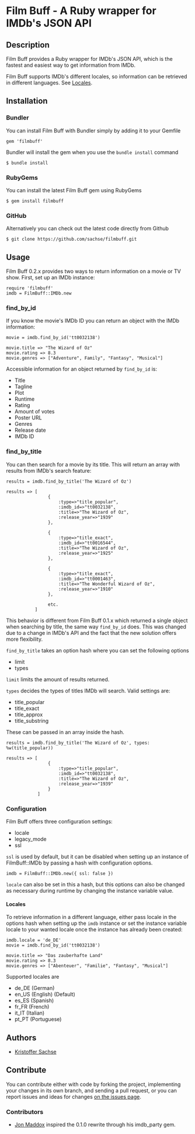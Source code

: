 # Film Buff - A Ruby wrapper for IMDb's JSON API

## Description

Film Buff provides a Ruby wrapper for IMDb's JSON API, which is the fastest and easiest way to get information from IMDb.

Film Buff supports IMDb's different locales, so information can be retrieved in different languages. See [Locales](#locales).

## Installation

### Bundler

You can install Film Buff with Bundler simply by adding it to your Gemfile

    gem 'filmbuff'

Bundler will install the gem when you use the `bundle install` command

    $ bundle install

### RubyGems

You can install the latest Film Buff gem using RubyGems

    $ gem install filmbuff

### GitHub

Alternatively you can check out the latest code directly from Github

    $ git clone https://github.com/sachse/filmbuff.git

## Usage

Film Buff 0.2.x provides two ways to return information on a movie or TV show. First, set up an IMDb instance:

    require 'filmbuff'
    imdb = FilmBuff::IMDb.new

### find_by_id

If you know the movie's IMDb ID you can return an object with the IMDb information:

    movie = imdb.find_by_id('tt0032138')

    movie.title => "The Wizard of Oz"
    movie.rating => 8.3
    movie.genres => ["Adventure", Family", "Fantasy", "Musical"]

Accessible information for an object returned by `find_by_id` is:

- Title
- Tagline
- Plot
- Runtime
- Rating
- Amount of votes
- Poster URL
- Genres
- Release date
- IMDb ID

### find_by_title

You can then search for a movie by its title. This will return an array with results from IMDb's search feature:

    results = imdb.find_by_title('The Wizard of Oz')

    results => [
                    {
                        :type=>"title_popular",
                        :imdb_id=>"tt0032138",
                        :title=>"The Wizard of Oz",
                        :release_year=>"1939"
                    },

                    {
                        :type=>"title_exact",
                        :imdb_id=>"tt0016544",
                        :title=>"The Wizard of Oz",
                        :release_year=>"1925"
                    },

                    {
                        :type=>"title_exact",
                        :imdb_id=>"tt0001463",
                        :title=>"The Wonderful Wizard of Oz",
                        :release_year=>"1910"
                    },

                    etc.
               ]

This behavior is different from Film Buff 0.1.x which returned a single object when searching by title, the same way `find_by_id` does. This was changed due to a change in IMDb's API and the fact that the new solution offers more flexibility.

`find_by_title` takes an option hash where you can set the following options

- limit
- types

`limit` limits the amount of results returned.

`types` decides the types of titles IMDb will search. Valid settings are:

- title_popular
- title_exact
- title_approx
- title_substring

These can be passed in an array inside the hash.

    results = imdb.find_by_title('The Wizard of Oz', types: %w(title_popular))

    results => [
                    {
                        :type=>"title_popular",
                        :imdb_id=>"tt0032138",
                        :title=>"The Wizard of Oz",
                        :release_year=>"1939"
                    }
                ]

### Configuration

Film Buff offers three configuration settings:

- locale
- legacy_mode
- ssl

`ssl` is used by default, but it can be disabled when setting up an instance of FilmBuff::IMDb by passing a hash with configuration options.

    imdb = FilmBuff::IMDb.new({ ssl: false })

`locale` can also be set in this a hash, but this options can also be changed as necessary during runtime by changing the instance variable value.

#### Locales

To retrieve information in a different language, either pass locale in the options hash when setting up the `imdb` instance or set the instance variable locale to your wanted locale once the instance has already been created:

    imdb.locale = 'de_DE'
    movie = imdb.find_by_id('tt0032138')

    movie.title => "Das zauberhafte Land"
    movie.rating => 8.3
    movie.genres => ["Abenteuer", "Familie", "Fantasy", "Musical"]

Supported locales are

- de_DE (German)
- en_US (English) (Default)
- es_ES (Spanish)
- fr_FR (French)
- it_IT (Italian)
- pt_PT (Portuguese)

## Authors

- [Kristoffer Sachse](https://github.com/sachse)

## Contribute

You can contribute either with code by forking the project, implementing your changes in its own branch, and sending a pull request, or you can report issues and ideas for changes [on the issues page](https://github.com/sachse/filmbuff/issues).

### Contributors
- [Jon Maddox](https://github.com/maddox) inspired the 0.1.0 rewrite through his imdb_party gem.
